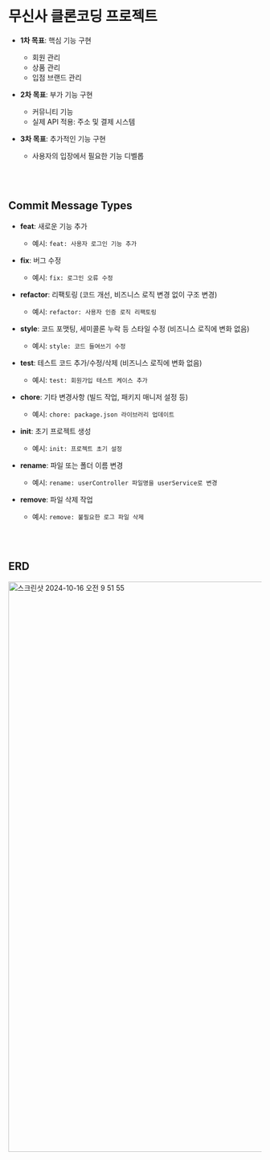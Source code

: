 <h1>무신사 클론코딩 프로젝트</h1>

- **1차 목표**: 핵심 기능 구현
    - 회원 관리
    - 상품 관리
    - 입점 브랜드 관리

- **2차 목표**: 부가 기능 구현
  - 커뮤니티 기능
  - 실제 API 적용: 주소 및 결제 시스템

- **3차 목표**: 추가적인 기능 구현
  - 사용자의 입장에서 필요한 기능 디벨롭
<br>
<br>





## Commit Message Types

- **feat**: 새로운 기능 추가
    - 예시: `feat: 사용자 로그인 기능 추가`
  

- **fix**: 버그 수정
    - 예시: `fix: 로그인 오류 수정`
  

- **refactor**: 리팩토링 (코드 개선, 비즈니스 로직 변경 없이 구조 변경)
    - 예시: `refactor: 사용자 인증 로직 리팩토링`
  

- **style**: 코드 포맷팅, 세미콜론 누락 등 스타일 수정 (비즈니스 로직에 변화 없음)
    - 예시: `style: 코드 들여쓰기 수정`
  

- **test**: 테스트 코드 추가/수정/삭제 (비즈니스 로직에 변화 없음)
    - 예시: `test: 회원가입 테스트 케이스 추가`
  

- **chore**: 기타 변경사항 (빌드 작업, 패키지 매니저 설정 등)
    - 예시: `chore: package.json 라이브러리 업데이트`
  

- **init**: 초기 프로젝트 생성
    - 예시: `init: 프로젝트 초기 설정`
  

- **rename**: 파일 또는 폴더 이름 변경
    - 예시: `rename: userController 파일명을 userService로 변경`
  

- **remove**: 파일 삭제 작업
    - 예시: `remove: 불필요한 로그 파일 삭제`
<br>
<br>


## ERD
<img width="1135" alt="스크린샷 2024-10-16 오전 9 51 55" src="https://github.com/user-attachments/assets/051efd29-167d-472d-83ca-e4871e0c94c5">






